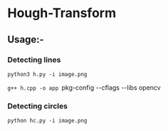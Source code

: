 # Hough-Transform  

## Usage:-  

### Detecting lines  

`python3 h.py -i image.png`  

`g++ h.cpp -o app `pkg-config --cflags --libs opencv` `


### Detecting circles   

`python hc.py -i image.png`
